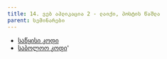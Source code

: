 ```yaml
---
title: 14. ვებ აპლიკაცია 2 - ლაიქი, პოსტის წაშლა
parent: სემინარები
---
```




+ [საწყისი კოდი](https://codesandbox.io/s/seminar14-webapp2-start-lpo23)
+ [საბოლოო კოდი](https://codesandbox.io/s/seminar14-webapp2-final-fsxgv)'

